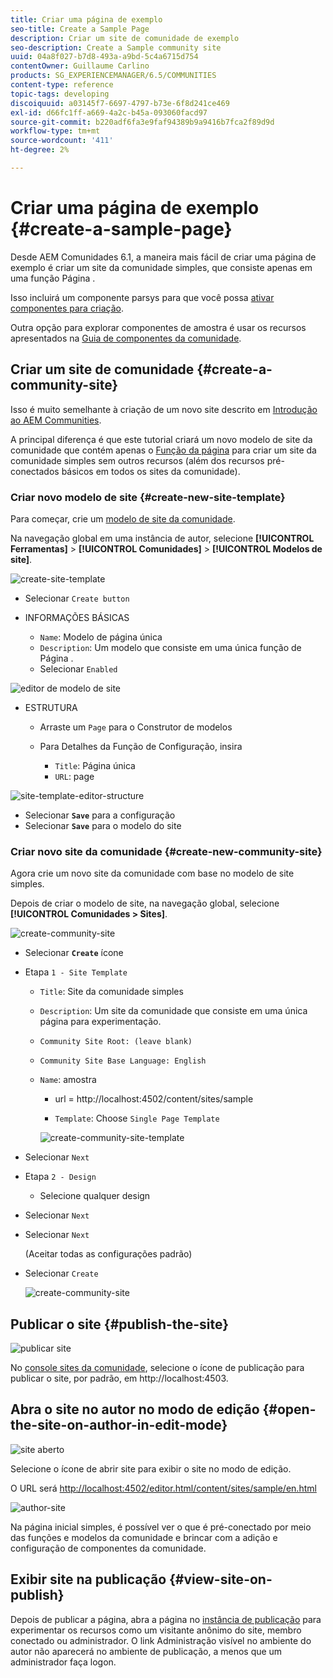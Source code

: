 ```yaml
---
title: Criar uma página de exemplo
seo-title: Create a Sample Page
description: Criar um site de comunidade de exemplo
seo-description: Create a Sample community site
uuid: 04a8f027-b7d8-493a-a9bd-5c4a6715d754
contentOwner: Guillaume Carlino
products: SG_EXPERIENCEMANAGER/6.5/COMMUNITIES
content-type: reference
topic-tags: developing
discoiquuid: a03145f7-6697-4797-b73e-6f8d241ce469
exl-id: d66fc1ff-a669-4a2c-b45a-093060facd97
source-git-commit: b220adf6fa3e9faf94389b9a9416b7fca2f89d9d
workflow-type: tm+mt
source-wordcount: '411'
ht-degree: 2%

---
```


# Criar uma página de exemplo {#create-a-sample-page}

Desde AEM Comunidades 6.1, a maneira mais fácil de criar uma página de exemplo é criar um site da comunidade simples, que consiste apenas em uma função Página .

Isso incluirá um componente parsys para que você possa [ativar componentes para criação](basics.md#accessing-communities-components).

Outra opção para explorar componentes de amostra é usar os recursos apresentados na [Guia de componentes da comunidade](components-guide.md).

## Criar um site de comunidade {#create-a-community-site}

Isso é muito semelhante à criação de um novo site descrito em [Introdução ao AEM Communities](getting-started.md).

A principal diferença é que este tutorial criará um novo modelo de site da comunidade que contém apenas o [Função da página](functions.md#page-function) para criar um site da comunidade simples sem outros recursos (além dos recursos pré-conectados básicos em todos os sites da comunidade).

### Criar novo modelo de site {#create-new-site-template}

Para começar, crie um [modelo de site da comunidade](sites.md).

Na navegação global em uma instância de autor, selecione **[!UICONTROL Ferramentas]** > **[!UICONTROL Comunidades]** > **[!UICONTROL Modelos de site]**.

![create-site-template](assets/create-site-template1.png)

* Selecionar `Create button`
* INFORMAÇÕES BÁSICAS

   * `Name`: Modelo de página única
   * `Description`: Um modelo que consiste em uma única função de Página .
   * Selecionar `Enabled`

![editor de modelo de site](assets/site-template-editor.png)

* ESTRUTURA

   * Arraste um `Page` para o Construtor de modelos
   * Para Detalhes da Função de Configuração, insira

      * `Title`: Página única
      * `URL`: page

![site-template-editor-structure](assets/site-template-editor1.png)

* Selecionar **`Save`** para a configuração
* Selecionar **`Save`** para o modelo do site

### Criar novo site da comunidade {#create-new-community-site}

Agora crie um novo site da comunidade com base no modelo de site simples.

Depois de criar o modelo de site, na navegação global, selecione **[!UICONTROL Comunidades > Sites]**.

![create-community-site](assets/create-community-site1.png)

* Selecionar **`Create`** ícone

* Etapa `1 - Site Template`

   * `Title`: Site da comunidade simples
   * `Description`: Um site da comunidade que consiste em uma única página para experimentação.
   * `Community Site Root: (leave blank)`
   * `Community Site Base Language: English`
   * `Name`: amostra

      * url = http://localhost:4502/content/sites/sample

      * `Template`: Choose `Single Page Template`

      ![create-community-site-template](assets/create-community-site-template.png)


* Selecionar `Next`
* Etapa `2 - Design`

   * Selecione qualquer design

* Selecionar `Next`
* Selecionar `Next`

   (Aceitar todas as configurações padrão)

* Selecionar `Create`

   ![create-community-site](assets/create-community-site.png)

## Publicar o site {#publish-the-site}

![publicar site](assets/publish-site.png)

No [console sites da comunidade](sites-console.md), selecione o ícone de publicação para publicar o site, por padrão, em http://localhost:4503.

## Abra o site no autor no modo de edição {#open-the-site-on-author-in-edit-mode}

![site aberto](assets/open-site.png)

Selecione o ícone de abrir site para exibir o site no modo de edição.

O URL será [http://localhost:4502/editor.html/content/sites/sample/en.html](http://localhost:4502/editor.html/content/sites/sample/en.html)

![author-site](assets/author-site.png)

Na página inicial simples, é possível ver o que é pré-conectado por meio das funções e modelos da comunidade e brincar com a adição e configuração de componentes da comunidade.

## Exibir site na publicação {#view-site-on-publish}

Depois de publicar a página, abra a página no [instância de publicação](http://localhost:4503/content/sites/sample/en.html) para experimentar os recursos como um visitante anônimo do site, membro conectado ou administrador. O link Administração visível no ambiente do autor não aparecerá no ambiente de publicação, a menos que um administrador faça logon.

